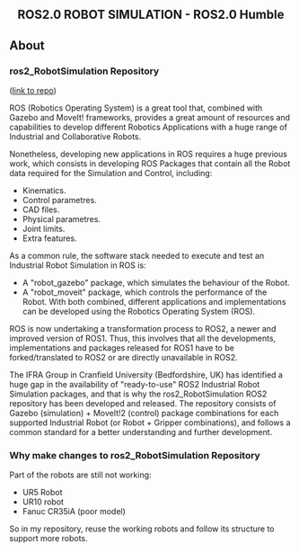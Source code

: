 <div align="center">
    <h2 align="center">ROS2.0 ROBOT SIMULATION - ROS2.0 Humble</h2>
</div>

<!-- ABOUT THE PROJECT -->
## About

### ros2_RobotSimulation Repository

<p align="left">(<a href="https://github.com/IFRA-Cranfield/ros2_RobotSimulation.git">link to repo</a>)</p>

ROS (Robotics Operating System) is a great tool that, combined with Gazebo and MoveIt! frameworks, provides a great amount of resources and capabilities to develop different Robotics Applications with a huge range of Industrial and Collaborative Robots.

Nonetheless, developing new applications in ROS requires a huge previous work, which consists in developing ROS Packages that contain all the Robot data required for the Simulation and Control, including:
  - Kinematics.
  - Control parametres.
  - CAD files.
  - Physical parametres.
  - Joint limits.
  - Extra features.

As a common rule, the software stack needed to execute and test an Industrial Robot Simulation in ROS is:
  - A "robot_gazebo" package, which simulates the behaviour of the Robot.
  - A "robot_moveit" package, which controls the performance of the Robot.
With both combined, different applications and implementations can be developed using the Robotics Operating System (ROS).

ROS is now undertaking a transformation process to ROS2, a newer and improved version of ROS1. Thus, this involves that all the developments, implementations and packages released for ROS1 have to be forked/translated to ROS2 or are directly unavailable in ROS2.

The IFRA Group in Cranfield University (Bedfordshire, UK) has identified a huge gap in the availability of "ready-to-use" ROS2 Industrial Robot Simulation packages, and that is why the ros2_RobotSimulation ROS2 repository has been developed and released. The repository consists of Gazebo (simulation) + MoveIt!2 (control) package combinations for each supported Industrial Robot (or Robot + Gripper combinations), and follows a common standard for a better understanding and further development.

### Why make changes to ros2_RobotSimulation Repository

Part of the robots are still not working:

- UR5 Robot
- UR10 robot
- Fanuc CR35iA (poor model)

So in my repository, reuse the working robots and follow its structure to support more robots.